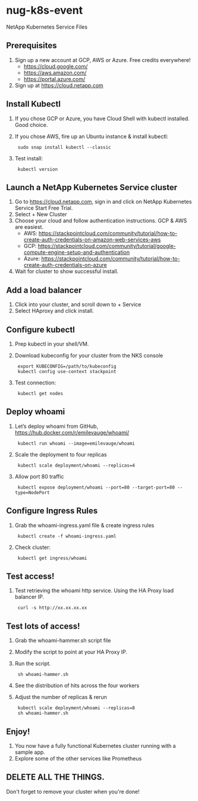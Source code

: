 # nug-k8s-event
NetApp Kubernetes Service Files

## Prerequisites
1. Sign up a new account at GCP, AWS or Azure. Free credits everywhere!
   * https://cloud.google.com/
   * https://aws.amazon.com/
   * https://portal.azure.com/
1. Sign up at https://cloud.netapp.com

## Install Kubectl
1. If you chose GCP or Azure, you have Cloud Shell with kubectl installed. Good choice.

1. If you chose AWS, fire up an Ubuntu instance & install kubectl:

		sudo snap install kubectl --classic

1. Test install:

		kubectl version

## Launch a NetApp Kubernetes Service cluster
1. Go to https://cloud.netapp.com, sign in and click on NetApp Kubernetes Service Start Free Trial.
1. Select + New Cluster
1. Choose your cloud and follow authentication instructions. GCP & AWS are easiest.
	* AWS: https://stackpointcloud.com/community/tutorial/how-to-create-auth-credentials-on-amazon-web-services-aws
	* GCP: https://stackpointcloud.com/community/tutorial/google-compute-engine-setup-and-authentication
	* Azure: https://stackpointcloud.com/community/tutorial/how-to-create-auth-credentials-on-azure
1. Wait for cluster to show successful install.

## Add a load balancer 
1. Click into your cluster, and scroll down to + Service
1. Select HAproxy and click install.

## Configure kubectl
1. Prep kubectl in your shell/VM.
1. Download kubeconfig for your cluster from the NKS console

		export KUBECONFIG=/path/to/kubeconfig
		kubectl config use-context stackpoint

1. Test connection: 

		kubectl get nodes

## Deploy whoami
1. Let’s deploy whoami from GitHub, https://hub.docker.com/r/emilevauge/whoami/

		kubectl run whoami --image=emilevauge/whoami

1. Scale the deployment to four replicas

		kubectl scale deployment/whoami --replicas=4

1. Allow port 80 traffic

		kubectl expose deployment/whoami --port=80 --target-port=80 --type=NodePort

## Configure Ingress Rules
1. Grab the whoami-ingress.yaml file & create ingress rules

		kubectl create -f whoami-ingress.yaml

1. Check cluster:

		kubectl get ingress/whoami

## Test access!
1. Test retrieving the whoami http service. Using the HA Proxy load balancer IP.

		curl -s http://xx.xx.xx.xx

## Test lots of access!
1. Grab the whoami-hammer.sh script file
1. Modify the script to point at your HA Proxy IP.
1. Run the script.

		sh whoami-hammer.sh

1. See the distribution of hits across the four workers

1. Adjust the number of replicas & rerun

		kubectl scale deployment/whoami --replicas=8
		sh whoami-hammer.sh

## Enjoy!
1. You now have a fully functional Kubernetes cluster running with a sample app.
1. Explore some of the other services like Prometheus 

## DELETE ALL THE THINGS.

Don't forget to remove your cluster when you're done!
